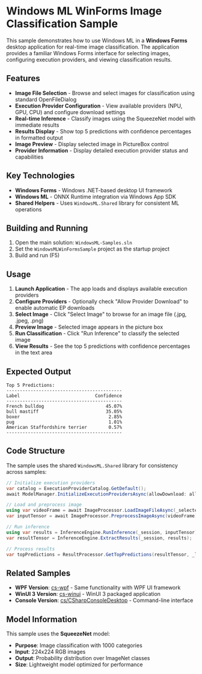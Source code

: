 # Windows ML WinForms Image Classification Sample

This sample demonstrates how to use Windows ML in a **Windows Forms** desktop application for real-time image classification. The application provides a familiar Windows Forms interface for selecting images, configuring execution providers, and viewing classification results.

## Features

- **Image File Selection** - Browse and select images for classification using standard OpenFileDialog
- **Execution Provider Configuration** - View available providers (NPU, GPU, CPU) and configure download settings
- **Real-time Inference** - Classify images using the SqueezeNet model with immediate results
- **Results Display** - Show top 5 predictions with confidence percentages in formatted output
- **Image Preview** - Display selected image in PictureBox control
- **Provider Information** - Display detailed execution provider status and capabilities

## Key Technologies

- **Windows Forms** - Windows .NET-based desktop UI framework
- **Windows ML** - ONNX Runtime integration via Windows App SDK
- **Shared Helpers** - Uses `WindowsML.Shared` library for consistent ML operations

## Building and Running

1. Open the main solution: `WindowsML-Samples.sln`
2. Set the `WindowsMLWinFormsSample` project as the startup project
3. Build and run (F5)

## Usage

1. **Launch Application** - The app loads and displays available execution providers
2. **Configure Providers** - Optionally check "Allow Provider Download" to enable automatic EP downloads
3. **Select Image** - Click "Select Image" to browse for an image file (.jpg, .jpeg, .png)
4. **Preview Image** - Selected image appears in the picture box
5. **Run Classification** - Click "Run Inference" to classify the selected image
6. **View Results** - See the top 5 predictions with confidence percentages in the text area

## Expected Output

```
Top 5 Predictions:
-------------------------------------------
Label                            Confidence
-------------------------------------------
French bulldog                       45.07%
bull mastiff                         35.05%
boxer                                 2.85%
pug                                   1.01%
American Staffordshire terrier        0.57%
-------------------------------------------
```

## Code Structure

The sample uses the shared `WindowsML.Shared` library for consistency across samples:

```csharp
// Initialize execution providers
var catalog = ExecutionProviderCatalog.GetDefault();
await ModelManager.InitializeExecutionProvidersAsync(allowDownload: allowDownload);

// Load and preprocess image
using var videoFrame = await ImageProcessor.LoadImageFileAsync(_selectedImagePath);
var inputTensor = await ImageProcessor.PreprocessImageAsync(videoFrame);

// Run inference
using var results = InferenceEngine.RunInference(_session, inputTensor);
var resultTensor = InferenceEngine.ExtractResults(_session, results);

// Process results
var topPredictions = ResultProcessor.GetTopPredictions(resultTensor, _labels, 5);
```

## Related Samples

- **WPF Version**: [cs-wpf](../cs-wpf/) - Same functionality with WPF UI framework
- **WinUI 3 Version**: [cs-winui](../cs-winui/) - WinUI 3 packaged application
- **Console Version**: [cs/CSharpConsoleDesktop](../cs/CSharpConsoleDesktop/) - Command-line interface

## Model Information

This sample uses the **SqueezeNet** model:

- **Purpose**: Image classification with 1000 categories
- **Input**: 224x224 RGB images
- **Output**: Probability distribution over ImageNet classes
- **Size**: Lightweight model optimized for performance

